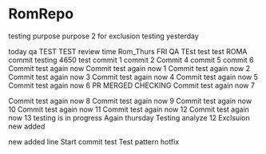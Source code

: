 # RomRepo
testing purpose purpose 2 for exclusion
testing yesterday

today qa
TEST TEST
review time
Rom_Thurs
FRI QA
TEst
test
test
ROMA
commit testing 4650
test
commit 1
commit 2
Commit 4
commit 5
commit 6
Commit test again now
Commit test again now 1
Commit test again now 2
Commit test again now 3
Commit test again now 4
Commit test again now 5
Commit test again now 6
PR MERGED CHECKING
Commit test again now 7

Commit test again now 8
Commit test again now 9
Commit test again now 10
Commit test again now 11
Commit test again now 12
Commit test again now 13
testing is in progress
Again thursday
Testing analyze 12
Exclsuion new added


new added line
Start commit test
Test pattern
hotfix
